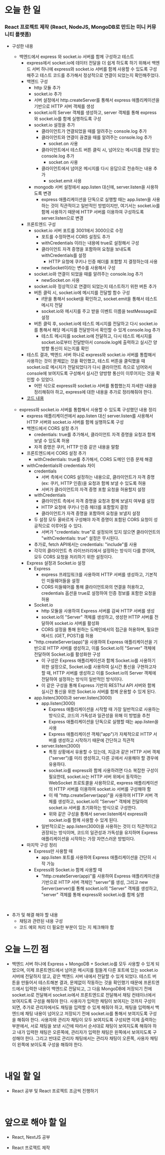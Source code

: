 # 오늘 한 일

### React 프로젝트 제작 (React, NodeJS, MongoDB로 만드는 미니 커뮤니티 플랫폼)

- 구성한 내용

  - 백엔드에서 express 와 socket.io 서버를 함께 구성하고 테스트
    - express에서 socket.io에 데이터 전달을 더 쉽게 하도록 하기 위해서 백엔드 서버 하나에 express와 socket.io 서버를 함께 사용할 수 있도록 구성해주고 테스트 코드를 추가해서 정상적으로 연결이 되었는지 확인해주었다.
    - 백엔드 구성
      - http 모듈 추가
      - socket.io 추가
      - 서버 설정에서 http.createServer를 통해서 express 애플리케이션을 기반으로 HTTP 서버 객체를 생성
      - socket.io의 Server 객체를 생성하고, server 객체를 통해 express와 socket.io를 함께 실행하도록 구성
      - socket.io 설정을 추가
        - 클라이언트가 연결되었을 때를 알려주는 console.log 추가
        - 클라이언트와 연결이 끊겼을 때를 알려주는 console.log 추가
          - socket.on 사용
        - 클라이언트에서 테스트 버튼 클릭 시, 넘어오는 메시지를 전달 받는 console.log 추가
          - socket.on 사용
        - 클라이언트에서 넘어온 메시지를 다시 응답으로 전송하는 내용 추가
          - socket.emit 사용
      - mongodb 서버 설정에서 app.listen 대신에, server.listen을 사용하도록 변경
        - express 애플리케이션을 단독으로 실행할 때는 app.listen을 사용하는 것이 직관적이고 일반적인 방법이지만, 여기서는 socket.io를 함께 사용하기 때문에 HTTP 서버를 이용하여 구성하도록 server.listen으로 변경
    - 프론트엔드 구성
      - socket.io 서버 포트를 3001에서 3000으로 수정
        - 포트를 수정하면서 CORS 설정도 추가
        - withCredentials 이라는 내용에 true로 설정해서 구성
        - 클라이언트 자격 증명을 포함하여 요청을 보내도록 withCredentials를 설정
          - HTTP 요청에 쿠키나 인증 헤더를 포함할 지 결정하는데 사용
        - newSocket이라는 변수를 사용해서 구성
      - socket.io와 연결이 되었을 때를 알려주는 console.log 추가
        - newSocket.on 사용
      - socket.io와 정상적으로 연결이 되었는지 테스트하기 위한 버튼 추가
      - 버튼 클릭 시, socket.io에 메시지를 전달할 함수 구성
        - if문을 통해서 socket을 확인하고, socket.emit을 통해서 테스트 메시지 전달
        - socket.io와 메시지를 주고 받을 이벤트 이름을 testMessage로 설정
      - 버튼 클릭 후, socket.io에 테스트 메시지를 전달하고 다시 socket.io를 통해서 해당 메시지를 전달받아서 확인할 수 있게 console.log 추가
        - 테스트 메시지를 socket.io에 전달하고, 다시 테스트 메시지를 socket.io로부터 전달받아서 console.log에 출력하고 실시간 양방향 통신이 되는지를 확인
    - 테스트 결과, 백엔드 서버 하나로 express와 socket.io 서버를 통합해서 사용하는 것이 문제없는 것을 확인했고, 테스트 버튼을 클릭했을 때 socket.io로 메시지가 전달되었다가 다시 클라이언트 측으로 넘어와서 console에 보여지도록 구성해서 실시간 양방향 통신이 이루어지는 것을 확인할 수 있었다.
      - 어떤 식으로 express와 socket.io 서버를 통합했는지 자세한 내용을 정리해줘야 하고, express에 대한 내용을 추가로 정리해줘야 한다.
    - [코드 내용](https://github.com/jeongsangtae/mini-community-platform/commit/924fe71ab6e6ba696753879c81b42f8b41a9e7a7)

  <br />

  - express와 socket.io 서버를 통합해서 사용할 수 있도록 구성했던 내용 정리
    - express 애플리케이션에서 app.listen 대신 server.listen를 사용해서 HTTP 서버와 socket.io 서버를 함께 실행하도록 구성
    - 백엔드에서 CORS 설정 추가
      - credentials: true를 추가해서, 클라이언트 자격 증명을 요청과 함께 보낼 수 있도록 허용
      - 자격 증명은 쿠키, HTTP 인증 같은 내용을 말함
    - 프론트엔드에서 CORS 설정 추가
      - withCredentials: true를 추가해서, CORS 도메인 인증 문제 해결
    - withCredentials와 credentials 차이
      - credentials
        - 서버 측에서 CORS 설정하는 내용으로, 클라이언트가 자격 증명 (ex: 쿠키, HTTP 인증)을 요청과 함께 보낼 수 있도록 허용
        - 서버가 클라이언트의 자격 증명 포함 요청을 허용할지 설정
      - withCredentials
        - 클라이언트 측에서 자격 증명을 요청과 함께 보낼지 여부를 설정
        - HTTP 요청에 쿠키나 인증 헤더를 포함할지 결정
        - 클라이언트가 자격 증명을 포함하여 요청을 보낼지 설정
      - 두 설정 모두 올바르게 구성해야 자격 증명이 포함된 CORS 요청이 성공적으로 이루어질 수 있다.
        - 서버가 "credentials: true"로 설정되어 있지 않으면 클라이언트의 "withCredentials: true" 설정은 무시된다.
      - 추가로, fetch API에서는 credentials: "include"를 사용
      - 각각의 클라이언트 측 라이브러리에서 설정하는 방식이 다를 뿐이며, 모두 CORS 요청을 처리하기 위한 설정이다.
    - Express 설정과 Socket.io 설정
      - Express
        - express 프레임워크를 사용하여 HTTP 서버를 생성하고, 기본적인 미들웨어들을 설정
        - CORS 미들웨어를 통해 클라이언트와의 연결을 허용하고, credentials 옵션을 true로 설정하여 인증 정보를 포함한 요청을 허용
      - Socket.io
        - http 모듈을 사용하여 Express 서버를 감싸 HTTP 서버를 생성
        - socket.io의 "Server" 객체를 생성하고, 생성한 HTTP 서버를 전달하여 socket.io 서버를 활성화
        - CORS 설정을 통해 원하는 도메인에서의 접근을 허용하며, 필요한 메서드 (GET, POST)를 허용
      - "http.createServer(app)"을 사용하여 Express 애플리케이션을 기반으로 HTTP 서버를 생성하고, 이를 Socket.io의 "Server" 객체에 전달하여 Socket.io를 활성화한 구성
        - 이 구성은 Express 애플리케이션과 함께 Socket.io를 사용하기 위한 설정으로, Socket.io를 사용하여 실시간 통신을 구현하고자 할 때, HTTP 서버를 생성하고 이를 Socket.io의 Server 객체에 전달하여 설정하는 방식이 일반적인 방식이다.
        - 이 같은 구성을 통해 Express 기반의 RESTful API 서버와 함께 실시간 통신을 위한 Socket.io 서버를 함께 운용할 수 있게 된다.
      - app.listen(3000)과 server.listen(3000)
        - app.listen(3000)
          - Express 애플리케이션을 시작할 때 가장 일반적으로 사용하는 방식으로, 코드의 가독성과 일관성을 위해 이 방법을 추천
          - Express 애플리케이션을 단독으로 실행할 때는 app.listen을 사용
          - Express 애플리케이션 객체("app")가 자체적으로 HTTP 서버를 생성하고 시작하기 때문에 간단하고 직관적
        - server.listen(3000)
          - 특정 상황에서 유용할 수 있는데, 지금과 같은 HTTP 서버 객체("server")를 미리 생성하고, 다른 곳에서 사용해야 할 경우에 유용하다.
          - socket.io를 express와 함께 사용하려면 다소 복잡한 구성이 필요한데, socket.io는 HTTP 서버 위에서 동작하는 WebSocket 프로토콜을 사용하므로, express 애플리케이션의 HTTP 서버를 이용하여 socket.io 서버를 구성해야 함
          - 이 때 "http.createServer(app)"을 사용하여 HTTP 서버 객체를 생성하고, socket.io의 "Server" 객체에 전달하여 socket.io 서버를 초기화하는 방식으로 구성한다.
          - 위와 같은 구성을 통해서 server.listen에서 express와 socket.io를 함께 사용할 수 있게 된다.
        - 일반적으로는 app.listen(3000)을 사용하는 것이 더 직관적이고 권장되는 방식이며, 코드의 일관성과 가독성을 유지하며 Express 애플리케이션을 시작하는 가장 자연스러운 방법이다.
    - 마지막 구성 정리
      - Express만 사용할 때
        - app.listen 포트를 사용하여 Express 애플리케이션을 간단히 시작 가능
      - Express와 Socket.io 함께 사용할 때
        - "http.createServer(app)"를 사용하여 Express 애플리케이션을 기반으로 HTTP 서버 객체인 "server"를 생성, 그리고 new Server(server)를 통해 socket.io의 "Server" 객체를 생성하고, "server" 객체를 통해 express와 socket.io를 함께 실행

<br />

- 추가 및 해결 해야 할 내용
  - 채팅과 관련된 내용 구성
  - 코드 예외 처리 더 필요한 부분이 있는 지 체크해야 함

# 오늘 느낀 점

- 백엔드 서버 하나에 Express + MongoDB + Socket.io를 모두 사용할 수 있게 되었으며, 이제 프론트엔드에서 넘어온 메시지를 힘들게 다른 포트에 있는 socket.io 서버에 전달하지 않고, 같은 백엔드 서버 내에서 전달할 수 있게 되었다. 테스트 버튼을 만들어서 테스트해본 결과, 문제없이 작동하는 것을 확인했기 때문에 프론트엔드에서 입력한 내용이 백엔드로 전달되고, 그 다음 MongoDB에 저장되기 전에 socket.io로 전달해서 socket.io에서 프론트엔드로 전달해서 채팅 컨테이너에서 보여지도록 구성을 해줘야 한다. 사용자가 입력한 채팅이 보여지는 것까지 구성이 되면, 추가로 관리자에서도 채팅을 입력할 수 있게 해줘야 하고, 채팅을 입력해서 백엔드에 채팅 내용이 넘어오고 저장되기 전에 socket.io를 통해서 보여지도록 구성을 해줘야 한다. 사용자와 관리자 채팅이 모두 보여지도록 구성되면 이제 출력하는 부분에서, 서로 채팅을 보낸 시간에 따라서 순서대로 채팅이 보여지도록 해줘야 하고 내가 입력한 채팅은 오른쪽에, 관리자가 입력한 채팅은 왼쪽에서 보여지도록 구성해야 한다. 그리고 반대로 관리자 채팅에서는 관리자 채팅이 오른쪽, 사용자 채팅이 왼쪽에 보이도록 구성을 해줘야 한다.

<br />

# 내일 할 일

- React 공부 및 React 프로젝트 조금씩 진행하기

<br />

# 앞으로 해야 할 일

- React, NextJS 공부

- React 프로젝트 제작
